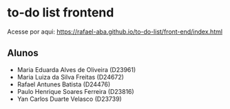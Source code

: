 # to-do list frontend

Acesse por aqui:
https://rafael-aba.github.io/to-do-list/front-end/index.html

## Alunos
- Maria Eduarda Alves de Oliveira (D23961)
- Maria Luiza da Silva Freitas (D24672)
- Rafael Antunes Batista (D24476)
- Paulo Henrique Soares Ferreira (D23816)
- Yan Carlos Duarte Velasco (D23739)